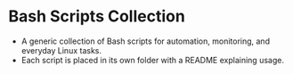 # Bash Scripts Collection

- A generic collection of Bash scripts for automation, monitoring, and everyday Linux tasks. 
- Each script is placed in its own folder with a README explaining usage.
